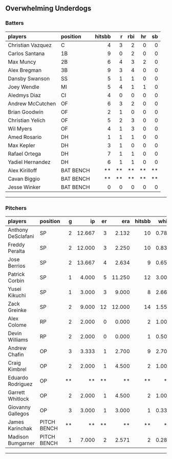 ## Overwhelming Underdogs

### Batters

 
|players           |position  | hitsbb|  r| rbi| hr| sb| 
|:-----------------|:---------|------:|--:|---:|--:|--:| 
|Christian Vazquez |C         |      4|  3|   2|  0|  0| 
|Carlos Santana    |1B        |      9|  0|   2|  0|  0| 
|Max Muncy         |2B        |      6|  4|   3|  2|  0| 
|Alex Bregman      |3B        |      9|  3|   4|  0|  0| 
|Dansby Swanson    |SS        |      5|  1|   1|  0|  0| 
|Joey Wendle       |MI        |      5|  4|   1|  1|  0| 
|Aledmys Diaz      |CI        |      4|  0|   0|  0|  0| 
|Andrew McCutchen  |OF        |      6|  3|   2|  0|  0| 
|Brian Goodwin     |OF        |      2|  1|   0|  0|  0| 
|Christian Yelich  |OF        |      5|  2|   3|  0|  0| 
|Wil Myers         |OF        |      4|  1|   3|  0|  0| 
|Amed Rosario      |DH        |      1|  1|   1|  0|  0| 
|Max Kepler        |DH        |      3|  1|   0|  0|  0| 
|Rafael Ortega     |DH        |      7|  1|   1|  0|  0| 
|Yadiel Hernandez  |DH        |      6|  1|   1|  0|  0| 
|Alex Kirilloff    |BAT BENCH |     **| **|  **| **| **| 
|Cavan Biggio      |BAT BENCH |     **| **|  **| **| **| 
|Jesse Winker      |BAT BENCH |      0|  0|   0|  0|  0| 


* * *

### Pitchers

 
|players            |position    |  g|     ip| er|    era| hitsbb|  whip| so|  w| sv| 
|:------------------|:-----------|--:|------:|--:|------:|------:|-----:|--:|--:|--:| 
|Anthony DeSclafani |SP          |  2| 12.667|  3|  2.132|     10| 0.789|  9|  1|  0| 
|Freddy Peralta     |SP          |  2| 12.000|  3|  2.250|     10| 0.833| 18|  0|  0| 
|Jose Berrios       |SP          |  2| 13.667|  4|  2.634|      9| 0.659| 10|  1|  0| 
|Patrick Corbin     |SP          |  1|  4.000|  5| 11.250|     12| 3.000|  5|  0|  0| 
|Yusei Kikuchi      |SP          |  1|  3.000|  3|  9.000|      8| 2.667|  3|  0|  0| 
|Zack Greinke       |SP          |  2|  9.000| 12| 12.000|     14| 1.556|  7|  0|  0| 
|Alex Colome        |RP          |  2|  2.000|  0|  0.000|      2| 1.000|  2|  0|  1| 
|Devin Williams     |RP          |  2|  2.000|  0|  0.000|      1| 0.500|  6|  1|  0| 
|Andrew Chafin      |OP          |  3|  3.333|  1|  2.700|      9| 2.700|  3|  0|  2| 
|Craig Kimbrel      |OP          |  2|  2.000|  1|  4.500|      2| 1.000|  3|  0|  0| 
|Eduardo Rodriguez  |OP          | **|     **| **|     **|     **|    **| **| **| **| 
|Garrett Whitlock   |OP          |  2|  2.000|  1|  4.500|      2| 1.000|  1|  0|  0| 
|Giovanny Gallegos  |OP          |  3|  3.000|  1|  3.000|      1| 0.333|  4|  0|  2| 
|James Karinchak    |PITCH BENCH | **|     **| **|     **|     **|    **| **| **| **| 
|Madison Bumgarner  |PITCH BENCH |  1|  7.000|  2|  2.571|      2| 0.286|  3|  0|  0| 


* * *


